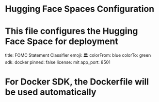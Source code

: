 # Hugging Face Spaces Configuration
# This file configures the Hugging Face Space for deployment

title: FOMC Statement Classifier
emoji: 🏛️
colorFrom: blue
colorTo: green
sdk: docker
pinned: false
license: mit
app_port: 8501

# For Docker SDK, the Dockerfile will be used automatically

